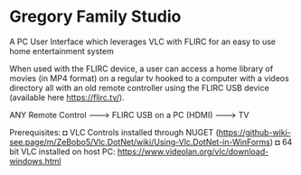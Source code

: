 # Gregory Family Studio

A PC User Interface which leverages VLC with FLIRC for an easy to use home entertainment system

When used with the FLIRC device, a user can access a home library of movies (in MP4 format) on a regular tv hooked to a computer with a videos directory all with  an old remote controller using the FLIRC USB device (available here https://flirc.tv/). 

ANY Remote Control ---> FLIRC USB on a PC (HDMI) ---> TV

Prerequisites:
◘ VLC Controls installed through NUGET (https://github-wiki-see.page/m/ZeBobo5/Vlc.DotNet/wiki/Using-Vlc.DotNet-in-WinForms)
◘ 64 bit VLC installed on host PC: https://www.videolan.org/vlc/download-windows.html
